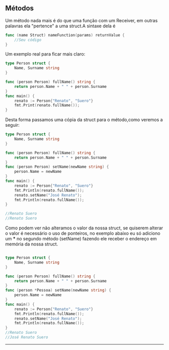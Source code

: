 ## Métodos

Um método nada mais é do que uma função com um Receiver, em outras palavras ela "pertence" a uma struct.A sintaxe dela é
```go
func (name Struct) nameFunction(params) returnValue {
	//Seu código
}
```
Um exemplo real para ficar mais claro:
```go
type Person struct {
	Name, Surname string
}

func (person Person) fullName() string {
	return person.Name + " " + person.Surname
}
func main() {
	renato := Person{"Renato", "Suero"}
	fmt.Print(renato.fullName());
}
```
Desta forma passamos uma cópia da struct para o método,como veremos a seguir:
```go
type Person struct {
	Name, Surname string
}

func (person Person) fullName() string {
	return person.Name + " " + person.Surname
}
func (person Person) setName(newName string) {
	person.Name = newName
}
func main() {
	renato := Person{"Renato", "Suero"}
	fmt.Println(renato.fullName());
	renato.setName("José Renato");
	fmt.Println(renato.fullName());
}

//Renato Suero
//Renato Suero
```
Como podem ver não alteramos o valor da nossa struct, se quiserem alterar o valor é necessário o uso de ponteiros, no exemplo abaixo eu só adiciono um **\*** no segundo método (setName) fazendo ele receber o endereço em memória da nossa struct.
```go

type Person struct {
	Name, Surname string
}

func (person Person) fullName() string {
	return person.Name + " " + person.Surname
}
func (person *Pessoa) setName(newName string) {
	person.Name = newName
}
func main() {
	renato := Person{"Renato", "Suero"}
	fmt.Println(renato.fullName());
	renato.setName("José Renato");
	fmt.Println(renato.fullName());
}
//Renato Suero
//José Renato Suero
```
___

